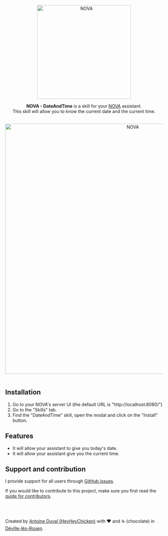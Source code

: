 <div align="center">
<a href="//nova-assistant.com" rel="nofollow">
<img src="https://github.com/HeyHeyChicken/NOVA-DateAndTime/blob/master/resources/nova-logo.svg" alt="NOVA" width="300">
</a>

**NOVA - DateAndTime** is a skill for your [NOVA](//github.com/HeyHeyChicken/NOVA) assistant.<br>
This skill will allow you to know the current date and the current time.

<br>

<img src="https://github.com/HeyHeyChicken/NOVA-DateAndTime/blob/master/resources/screenshot.jpg" alt="NOVA" width="800">
</div>

<br>

## Installation

1) Go to your NOVA's server UI (the default URL is "http://localhost:8080/")
2) Go to the "Skills" tab.
3) Find the "DateAndTime" skill, open the modal and click on the "Install" button.

## Features

- It will allow your assistant to give you today's date.
- It will allow your assistant give you the current time.

## Support and contribution

I provide support for all users through [GitHub issues](//github.com/HeyHeyChicken/NOVA-DateAndTime/issues).

If you would like to contribute to this project, make sure you first read the [guide for contributors](//github.com/HeyHeyChicken/NOVA/blob/master/CONTRIBUTING.md).

<br>
<br>

Created by [Antoine Duval (HeyHeyChicken)](//antoine.cuffel.fr) with ❤ and ☕ (chocolate) in [Déville-lès-Rouen](//en.wikipedia.org/wiki/Déville-lès-Rouen).
